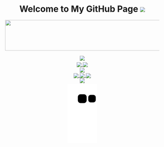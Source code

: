 <h1 align="center">
  Welcome to My GitHub Page
  <img src="https://media.giphy.com/media/hvRJCLFzcasrR4ia7z/giphy.gif" width="28">
</h1>

<p align="center">
  <img src="https://readme-typing-svg.herokuapp.com?font=Orbitron&color=%232AB11C&size=20&center=true&vCenter=true&lines=Hello+Friend+%F0%9F%91%BE;I+am+Ilkin+Mammadzada+%F0%9F%A4%A1;I+am+Game+Developer+%F0%9F%8E%AE" height=100 width=800>
</p>

<div align="center">
<img src="https://media4.giphy.com/media/MT5UUV1d4CXE2A37Dg/giphy.gif?cid=ecf05e47vy97r3ew7akdhm27vta6rei82e1ib00e4h4xsr9j&rid=giphy.gif&ct=g">
</div>



 <!--Statistics-->
<div align="center">
  <div align="center">
<a href="https://github.com/mervekrblt/github-profile-views-counter">
    <img align="center" src="https://komarev.com/ghpvc/?username=ilkinmammadzada220&color=f75c7e">
</a>
<a href="https://github.com/mervekrblt?tab=followers">
    <img align="center"  src="https://img.shields.io/github/followers/ilkinmammadzada220?style=flat-square&color=f75c7e">
</a>
  </div>

<div>
<img align="center" src="https://github-readme-stats.vercel.app/api?username=ilkinmammadzada220&show_icons=true&theme=gotham" />
</div>
<a href="https://git.io/streak-stats">
  <img align="center" src="https://github-readme-streak-stats.herokuapp.com?user=ilkinmammadzada220&theme=gotham&date_format=j%20M%5B%20Y%5D" />
</a>
<a href="https://github.com/anuraghazra/github-readme-stats">
  <img align="center" src="https://github-readme-stats.vercel.app/api/wakatime?username=ilkinmammadzada220" />
</a>
<a href="https://github.com/anuraghazra/github-readme-stats">
  <img align="center" src="https://github-readme-stats.vercel.app/api/top-langs/?username=ilkinmammadzada220&layout=compact&theme=gotham" />
</a>
</div>

<div  align="center"> <img src="https://activity-graph.herokuapp.com/graph?username=ilkinmammadzada220&theme=gotham" /></div>
<div  align="center"> <img src="https://github.com/ilkinmammadzada220/ilkinmammadzada220/blob/output/github-contribution-grid-snake.svg" /></div>
